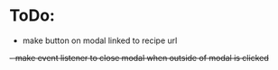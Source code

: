# ToDo:

- make button on modal linked to recipe url

~~- make event listener to close modal when outside of modal is clicked~~
